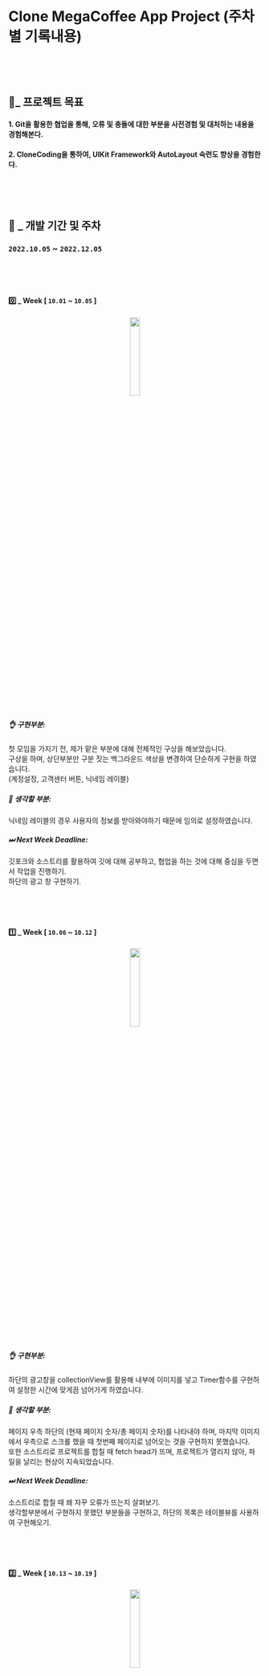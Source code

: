 # Clone MegaCoffee App Project (주차별 기록내용)
&nbsp;


</br>

## 🤝_ 프로젝트 목표
#### 1. Git을 활용한 협업을 통해, 오류 및 충돌에 대한 부분을 사전경험 및 대처하는 내용을 경험해본다.
#### 2. CloneCoding을 통하여, UIKit Framework와 AutoLayout 숙련도 향상을 경험한다.

&nbsp;

</br>

## 🎯 _ 개발 기간 및 주차
### `2022.10.05` ~ `2022.12.05`
&nbsp;

</br>

#### 0️⃣  _ Week [ `10.01` ~ `10.05` ]

<p align="center">
  <img src = "https://user-images.githubusercontent.com/114051946/209294695-e9d9468c-cdb6-4e3e-8794-1f4aad8a3868.png" width="20%" height="20%">
</p>


##### 👌 구현부분:
첫 모임을 가지기 전, 제가 맡은 부분에 대해 전체적인 구상을 해보았습니다. </br>
구상을 하며, 상단부분만 구분 짓는 백그라운드 색상을 변경하여 단순하게 구현을 하였습니다.</br>
(계정설정, 고객센터 버튼, 닉네임 레이블)
##### 🤔 생각할 부분:
닉네임 레이블의 경우 사용자의 정보를 받아와야하기 때문에 임의로 설정하였습니다.
##### ⏭ Next Week Deadline:
깃포크와 소스트리를 활용하여 깃에 대해 공부하고, 협업을 하는 것에 대해 중심을 두면서 작업을 진행하기.</br>
하단의 광고 창 구현하기.

&nbsp;


</br>

#### 1️⃣  _ Week [ `10.06` ~ `10.12` ]


<p align="center">
  <img src = "https://user-images.githubusercontent.com/114051946/209296366-63e4369a-b825-4d31-90c1-88d01eb999c2.gif" width="20%" height="20%">
</p>



##### 👌 구현부분:
하단의 광고창을 collectionView를 활용해 내부에 이미지를 넣고 Timer함수를 구현하여 설정한 시간에 맞게끔 넘어가게 하였습니다. 

##### 🤔 생각할 부분:

페이지 우측 하단의 (현재 페이지 숫자/총 페이지 숫자)를 나타내야 하며, 마지막 이미지에서 우측으로 스크롤 했을 때 첫번째 페이지로 넘어오는 것을 구현하지 못했습니다.</br>
또한 소스트리로 프로젝트를 합칠 때 fetch head가 뜨며, 프로젝트가 열리지 않아, 파일을 날리는 현상이 지속되었습니다.

##### ⏭ Next Week Deadline:

소스트리로 합칠 때 왜 자꾸 오류가 뜨는지 살펴보기.</br>
생각할부분에서 구현하지 못했던 부분들을 구현하고, 하단의 목록은 테이블뷰를 사용하여 구현해오기.









&nbsp;

</br>

#### 2️⃣  _ Week [ `10.13` ~ `10.19` ]

<p align="center">
  <img src = "https://user-images.githubusercontent.com/114051946/209297893-0b59be29-f14d-44fa-8176-718d4520588f.gif" width="20%" height="20%">
</p>



##### 👌 구현부분:
우측 하단의 (현재 페이지 숫자/ 총 페이지 숫자)를 구현하고, 마지막 이미지에서 우측으로 스크롤할 수 있도록 구현했습니다.

##### 🤔 생각할 부분:

원하는 부분의 구현은 성공했지만, 구현의 많은 오류가 있습니다.</br></br>
첫번째. 현재 페이지를 인식하고 다음으로 넘어가야하는데, 고정된 페이지로만 넘어갑니다.</br>
(ex. 1번 이미지에서 강제로 3번 이미지로 스크롤하면, 다시 1번으로 넘어가야하지만, 2번으로 넘어감)</br>

두번째. currentIndex의 숫자로 현재 페이지 숫자를 표시했지만 타이머 함수를 처음부터 구현을 잘못한 까닭에 숫자표시에 오류가 있습니다.</br>

세번째. 매 주 Sourcetree를 통해 프로젝트를 합칠 때마다, fetch head error가 뜨며, 많은 시간이 소요되었습니다.</br>


##### ⏭ Next Week Deadline:

fetch head error를 해결하기 위해, 지금 당장의 구현보단, git에 대해 공부 및 에러 해결에 초점을 맞추기.</br>
전체적인 협업 guide line에 대해 다시 생각해보고 적용해보기.






&nbsp;

</br>

#### 3️⃣  _ Week [ `10.20` ~ `10.26` ]



<p align="center">
  <img src = "https://user-images.githubusercontent.com/114051946/209298522-167f0e03-457d-4a1b-bae4-b150795d73f4.JPG" width="20%" height="20%">
</p>



##### 👌 구현부분:
Source에 대한 fetch head error를 끝내 해결하지 못했습니다.</br>
일부 error는 팀원들이 pull과 push에 대해 제대로 이해하지 못해 프로젝트가 터져 다시 복구하는데까지 시간이 소요된 것도 있습니다.

##### 🤔 생각할 부분:

터미널로 접근해야할지 다른 플랫폼이 있는지 찾아봐야할 것 같습니다.</br>
일단 제 프로젝트는 모든 내용이 코드로 구현되어 있기 때문에, 맨 마지막에 머지함으로써 최대한 프로젝트를 보존하고자 노력하였습니다.


##### ⏭ Next Week Deadline:

fetch head error를 해결하기 위해, 지금 당장의 구현보단, git에 대해 공부 및 에러 해결에 초점을 맞추기.</br>
전체적인 협업 guide line에 대해 다시 생각해보고 적용해보기.


&nbsp;

</br>

#### 4️⃣  _ Week [ `10.27` ~ `11.02` ]



<p align="center">
  <img src = "https://user-images.githubusercontent.com/114051946/209301566-b290c620-8356-496a-9ebe-b474317d6e71.gif" width="20%" height="20%">
   <img src = "https://user-images.githubusercontent.com/114051946/209302656-e27e2593-78b7-481f-857a-5d90cff8bbb5.gif" width="20%" height="20%">
  &nbsp;
  &nbsp;
   <img src = "https://user-images.githubusercontent.com/114051946/209302660-8d270ab2-ac92-4c21-baa5-3848cb43b63f.gif" width="20%" height="20%">
  <img src = "https://user-images.githubusercontent.com/114051946/209300749-3c41a5d2-9f33-4e7f-879a-7e4e3adfb5a2.gif" width="20%" height="20%">
</p>






##### 👌 구현부분:
광고창 아래, 목록을 구현하였습니다.</br>
메가 오더, 선물하기을 tap할 경우 해당 view로 이동하도록 구현하였습니다.</br>
상품권 대량 구매 신청을 누르면 해당 url로 이동하도록 구현하였습니다.</br>
이용약관 tab을 구현하였습니다. 임의로 데이터를 만들어 해당 내용을 넣어주었습니다.</br>
소스트리의 고질적인 문제를 해결하지 못하고, 깃크라켄을 사용함으로써 프로젝트를 병합하는데 모든 문제를 해결하였습니다.


##### 🤔 생각할 부분:

ios15부터 발생하는 TableView padding문제가 있었습니다.</br>
해결 코드 및 해결 사진. 필요 -> issue 연결필요함.


##### ⏭ Next Week Deadline:

계정설정 버튼과 고객센터 버튼 내부를 최대한 구현하기.


&nbsp;

</br>

#### 5️⃣  _ Week [ `11.03` ~ `11.09` ]



##### 👌 구현부분:

계정설정 버튼과 고객센터 버튼 내부를 완벽하진 않지만, 일부 구현하였습니다.</br>
문의유형 버튼 선택시 delegate pattern을 사용하여 선택된 내용을 받아왔습니다.</br>
내용초기화 버튼 선택시 원하는 부분을 모두 초기화 상태로 돌리는 함수를 구현했습니다.</br>
(고객센터) 초기화면에서 셀 뒷면에만 회색으로 표시하는 부분을 해결하면 헤더푸터에 대한 내용을 습득했습니다.</br>
(고객센터) 셀 악세사리 뷰 disclosure indicator 색상을 바꿔주고 싶었는데, 악세사리뷰 컬러코드는 먹지를 않아서, 아예 시스템 이미지를 설정해 바꿔주었습니다.</br>




##### 🤔 생각할 부분:

코드 구현에 에러가 있는지 라지타이틀이 지속적으로 유지되는 현상을 발견했습니다.</br>
(계정설정)닉네임변경 화면과 로그아웃 화면의 ui가 비슷하여 재사용 컨트롤러로 합칠 수 있을지 생각해보았습니다.</br>
(계정설정) 회원탈퇴 화면에서 pop할 때 pop한 화면에서 겹치는 현상이 발생하였습니다.</br>
(고객센터) 문의유형 버튼 우측 화살표 버튼 제목 우측으로 설정하여 inset을 주었지만, 글자수가 변경됨에 따라 이동하는 현상이 발생하였습니다.</br>


##### ⏭ Next Week Deadline:

생각할 부분에서 나온 에러를 최대한 해결해봅니다.

&nbsp;

</br>


#### 6️⃣  _ Week [ `11.10` ~ `11.16` ]

&nbsp;

</br>

#### 7️⃣  _ Week [ `11.17` ~ `11.23` ]

&nbsp;

</br>

#### 8️⃣  _ Week [ `11.24` ~ `11.30` ]

&nbsp;

</br>

#### 9️⃣  _ Week [ `12.01` ~ `12.06` ] (Final)

&nbsp;

</br>


</br>

## 🧐 _ 소감
#### 1. 이러쿵저러쿵
#### 2. 저러쿵 이러쿵

&nbsp;

</br>
